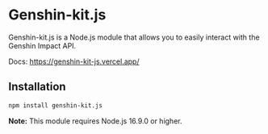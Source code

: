 # Genshin-kit.js

Genshin-kit.js is a Node.js module that allows you to easily interact with the Genshin Impact API.

Docs: https://genshin-kit-js.vercel.app/

## Installation

```bash
npm install genshin-kit.js
```

**Note:** This module requires Node.js 16.9.0 or higher.
